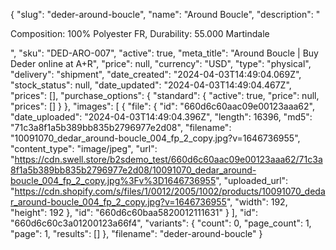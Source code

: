{
  "slug": "deder-around-boucle",
  "name": "Around Boucle",
  "description": "<p>Composition: 100% Polyester FR, Durability: 55.000 Martindale</p>",
  "sku": "DED-ARO-007",
  "active": true,
  "meta_title": "Around Boucle | Buy Deder online at A+R",
  "price": null,
  "currency": "USD",
  "type": "physical",
  "delivery": "shipment",
  "date_created": "2024-04-03T14:49:04.069Z",
  "stock_status": null,
  "date_updated": "2024-04-03T14:49:04.467Z",
  "prices": [],
  "purchase_options": {
    "standard": {
      "active": true,
      "price": null,
      "prices": []
    }
  },
  "images": [
    {
      "file": {
        "id": "660d6c60aac09e00123aaa62",
        "date_uploaded": "2024-04-03T14:49:04.396Z",
        "length": 16396,
        "md5": "71c3a8f1a5b389bb835b2796977e2d08",
        "filename": "10091070_dedar_around-boucle_004_fp_2_copy.jpg?v=1646736955",
        "content_type": "image/jpeg",
        "url": "https://cdn.swell.store/b2sdemo_test/660d6c60aac09e00123aaa62/71c3a8f1a5b389bb835b2796977e2d08/10091070_dedar_around-boucle_004_fp_2_copy.jpg%3Fv%3D1646736955",
        "uploaded_url": "https://cdn.shopify.com/s/files/1/0012/2005/1002/products/10091070_dedar_around-boucle_004_fp_2_copy.jpg?v=1646736955",
        "width": 192,
        "height": 192
      },
      "id": "660d6c60baa5820012111631"
    }
  ],
  "id": "660d6c60c3a01200123a66f4",
  "variants": {
    "count": 0,
    "page_count": 1,
    "page": 1,
    "results": []
  },
  "filename": "deder-around-boucle"
}